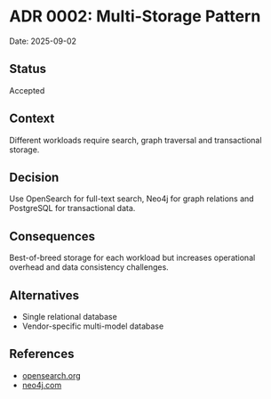 # ADR 0002: Multi-Storage Pattern

Date: 2025-09-02

## Status

Accepted

## Context

Different workloads require search, graph traversal and transactional storage.

## Decision

Use OpenSearch for full-text search, Neo4j for graph relations and PostgreSQL for transactional data.

## Consequences

Best-of-breed storage for each workload but increases operational overhead and data consistency challenges.

## Alternatives

- Single relational database
- Vendor-specific multi-model database

## References

- [opensearch.org](https://opensearch.org/)
- [neo4j.com](https://neo4j.com/)
